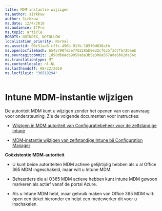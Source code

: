 ```yaml
---
title: MDM-instantie wijzigen
ms.author: sirkkuw
author: Sirkkuw
ms.date: 12/4/2018
ms.audience: ITPro
ms.topic: article
ROBOTS: NOINDEX, NOFOLLOW
localization_priority: Normal
ms.assetid: 08c51aa6-cffc-456b-91fb-185f0d636afb
ms.openlocfilehash: 6545798fe5e7702285b9e32cf635f3d7f672baeb
ms.sourcegitcommit: 1d98db8acb9959aba3b5e308a567ade6b62da56c
ms.translationtype: MT
ms.contentlocale: nl-NL
ms.lasthandoff: 08/22/2019
ms.locfileid: "36519294"
---
```

# <a name="change-intune-mdm-authority"></a>Intune MDM-instantie wijzigen

De autoriteit MDM kunt u wijzigen zonder het openen van een aanvraag voor ondersteuning. Zie de volgende documenten voor instructies:
  
- [Wijzigen in MDM autoriteit van Configuratiebeheer voor de zelfstandige Intune](https://docs.microsoft.com/sccm/mdm/deploy-use/migrate-change-mdm-authority)
    
- [MDM-instantie wijzigen van zelfstandige Intune bij Configuration Manager](https://docs.microsoft.com/sccm/mdm/deploy-use/change-mdm-authority)
    
 **Coëxistentie MDM-autoriteit**
  
- U kunt beide autoriteiten MDM actieve gelijktijdig hebben als u al Office 365 MDM ingeschakeld, maar wilt u Intune MDM.
    
- Beheerders die al O365 MDM actieve hebben kunt Intune MDM gewoon markeren als actief vanaf de portal Azure.
    
- Als u Intune MDM hebt, maar gebruik maken van Office 365 MDM wilt: open een ticket hieronder en helpt een medewerker dit voor u inschakelen.
    

